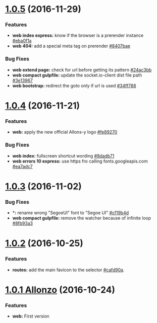 <a name="1.0.5"></a>
# [1.0.5](https://github.com/CodeCorico/allons-y-web/compare/1.0.4...1.0.5) (2016-11-29)

### Features
* **web index express:** know if the browser is a prerender instance [#eba0f1a](https://github.com/CodeCorico/allons-y-web/commit/eba0f1a)
* **web 404:** add a special meta tag on prerender [#8407bae](https://github.com/CodeCorico/allons-y-web/commit/8407bae)

### Bug Fixes
* **web extend page:** check for url before getting its pattern [#24ac3bb](https://github.com/CodeCorico/allons-y-web/commit/24ac3bb)
* **web compact gulpfile:** update the socket.io-client dist file path [#3e13967](https://github.com/CodeCorico/allons-y-web/commit/3e13967)
* **web bootstrap:** redirect the goto only if url is used [#34ff788](https://github.com/CodeCorico/allons-y-web/commit/34ff788)

<a name="1.0.4"></a>
# [1.0.4](https://github.com/CodeCorico/allons-y-web/compare/1.0.3...1.0.4) (2016-11-21)

### Features
* **web:** apply the new official Allons-y logo [#fe89270](https://github.com/CodeCorico/allons-y-web/commit/fe89270)

### Bug Fixes
* **web index:** fullscreen shortcut wording [#8dadb71](https://github.com/CodeCorico/allons-y-web/commit/8dadb71)
* **web errors 10 express:** use https fro calling fonts.googleapis.com [#ea7adc7](https://github.com/CodeCorico/allons-y-web/commit/ea7adc7)

<a name="1.0.3"></a>
# [1.0.3](https://github.com/CodeCorico/allons-y-web/compare/1.0.2...1.0.3) (2016-11-02)

### Bug Fixes
* ***:** rename wrong "SegoeUI" font to "Segoe UI" [#cf19b4d](https://github.com/CodeCorico/allons-y-web/commit/cf19b4d)
* **web compact gulpfile:** remove the watcher because of infinite loop [#8fb93a3](https://github.com/CodeCorico/allons-y-web/commit/8fb93a3)

<a name="1.0.2"></a>
# [1.0.2](https://github.com/CodeCorico/allons-y-web/compare/1.0.1...1.0.2) (2016-10-25)

### Features
* **routes:** add the main favicon <link> to the selector [#cafd90a](https://github.com/CodeCorico/allons-y-routes/commit/cafd90a).

<a name="1.0.1"></a>
# [1.0.1 Allonzo](https://github.com/CodeCorico/allons-y-web/releases/tag/1.0.1) (2016-10-24)

### Features

* **web:** First version
